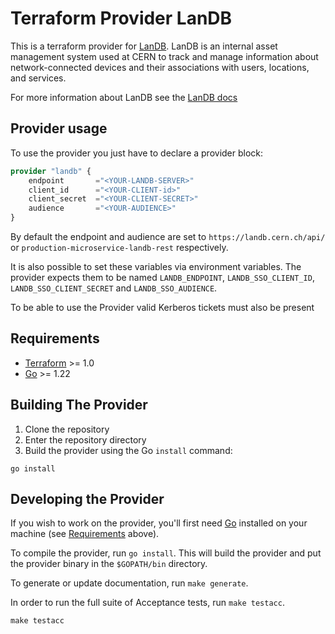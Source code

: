 <!--
SPDX-FileCopyrightText: 2025 CERN

SPDX-License-Identifier: CC-BY-4.0
-->

# Terraform Provider LanDB

This is a terraform provider for [LanDB](https://landb.docs.cern.ch/). LanDB is an internal asset management system used at CERN to track and manage information about network-connected devices and their associations with users, locations, and services.

For more information about LanDB see the [LanDB docs](https://landb.docs.cern.ch/)

## Provider usage

To use the provider you just have to declare a provider block:

```terraform
provider "landb" {
	endpoint       ="<YOUR-LANDB-SERVER>"
	client_id      ="<YOUR-CLIENT-id>"
	client_secret  ="<YOUR-CLIENT-SECRET>"
	audience       ="<YOUR-AUDIENCE>"
}
```

By default the endpoint and audience are set to `https://landb.cern.ch/api/` or `production-microservice-landb-rest` respectively.

It is also possible to set these variables via environment variables. The provider expects them to be named `LANDB_ENDPOINT`, `LANDB_SSO_CLIENT_ID`, `LANDB_SSO_CLIENT_SECRET` and `LANDB_SSO_AUDIENCE`.

To be able to use the Provider valid Kerberos tickets must also be present

## Requirements

- [Terraform](https://developer.hashicorp.com/terraform/downloads) >= 1.0
- [Go](https://golang.org/doc/install) >= 1.22

## Building The Provider

1. Clone the repository
1. Enter the repository directory
1. Build the provider using the Go `install` command:

```shell
go install
```

## Developing the Provider

If you wish to work on the provider, you'll first need [Go](http://www.golang.org) installed on your machine (see [Requirements](#requirements) above).

To compile the provider, run `go install`. This will build the provider and put the provider binary in the `$GOPATH/bin` directory.

To generate or update documentation, run `make generate`.

In order to run the full suite of Acceptance tests, run `make testacc`.

```shell
make testacc
```
